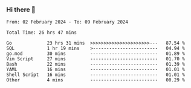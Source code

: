 ### Hi there 👋

<!--
**zhumeme/zhumeme** is a ✨ _special_ ✨ repository because its `README.md` (this file) appears on your GitHub profile.

Here are some ideas to get you started:

- 🔭 I’m currently working on ...
- 🌱 I’m currently learning ...
- 👯 I’m looking to collaborate on ...
- 🤔 I’m looking for help with ...
- 💬 Ask me about ...
- 📫 How to reach me: ...
- 😄 Pronouns: ...
- ⚡ Fun fact: ...
-->

<!--START_SECTION:waka-->

```all_time
From: 02 February 2024 - To: 09 February 2024

Total Time: 26 hrs 47 mins

Go             23 hrs 31 mins  >>>>>>>>>>>>>>>>>>>>>>---   87.54 %
SQL            1 hr 19 mins    >------------------------   04.94 %
go.mod         30 mins         -------------------------   01.89 %
Vim Script     27 mins         -------------------------   01.70 %
Bash           22 mins         -------------------------   01.39 %
YAML           16 mins         -------------------------   01.01 %
Shell Script   16 mins         -------------------------   01.01 %
Other          4 mins          -------------------------   00.29 %
```

<!--END_SECTION:waka-->
